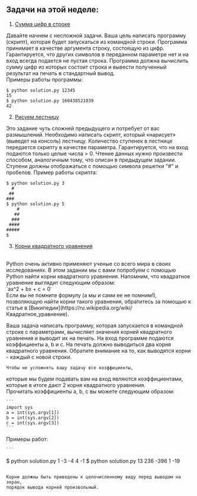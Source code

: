 ## Задачи на этой неделе:
1. [Сумма цифр в строке](https://github.com/qvntz/dive-into-python/blob/main/week1/ex1.py)
   
Давайте начнем с несложной задачи. Ваша цель написать программу (скрипт), 
которая будет запускаться из командной строки. Программа принимает в качестве аргумента строку,
состоящую из цифр. Гарантируется, что других символов в переданном параметре нет 
и на вход всегда подается не пустая строка. Программа должна вычислить сумму цифр
из которых состоит строка и вывести полученный результат на печать в стандартный вывод.
<br/>Примеры работы программы:
```
$ python solution.py 12345
15
$ python solution.py 160438521039
42
```
2. [Рисуем лестницу](https://github.com/qvntz/dive-into-python/blob/main/week1/ex2.py)
   
Это задание чуть сложней предыдущего и потребует от вас размышлений. 
Необходимо написать скрипт, который «нарисует» (выведет на консоль) лестницу. 
Количество ступенек в лестнице передается скрипту в качестве параметра. 
Гарантируется, что на вход подаются только целые числа > 0.﻿ 
Чтение данных нужно произвести способом, аналогичным тому, что описан в предыдущем задании. 
Ступени должны отображаться с помощью символа решетки  "#" и пробелов. Пример работы скрипта:
```
$ python solution.py 3
  #
 ##
###
$ python solution.py 5
    #
   ##
  ###
 ####
#####
$
```
3. [Корни квадратного уравнения](https://github.com/qvntz/dive-into-python/blob/main/week1/ex3.py)
<br/>
   Python очень активно применяют ученые со всего мира в своих исследованиях. 
   В этом задании мы с вами попробуем с помощью Python найти корни квадратного уравнения. 
   Напомним, что квадратное уравнение выглядит следующим образом:
   <br/>`ax^2 + bx + c = 0`
   <br/>Если вы не помните формулу (а мы и сами ее не помним!),
   позволяющую найти корни такого уравнения, обратитесь за помощью к статье в [Википедии](https://ru.wikipedia.org/wiki/Квадратное_уравнение).

   Ваша задача написать программу, которая запускается в командной строке с параметрами, 
   вычисляет значения корней квадратного уравнения и выводит их на печать. 
   На вход программе подаются коэффициенты a, b и c. 
   На печать должно выводиться два корня квадратного уравнения. 
   Обратите внимание на то, как выводятся корни - каждый с новой строки.

    Чтобы не усложнять вашу задачу все коэффициенты, 
   которые мы будем подавать вам на вход являются коэффициентами,
   которые в итоге дают 2 корня квадратного уравнения.
    <br/>Прочитать коэффициенты a,  b,  c вы можете следующим образом:
   
    ```
    import sys 
    a = int(sys.argv[1]) 
    b = int(sys.argv[2]) 
    c = int(sys.argv[3])
    ```
   Примеры работ:
   
    ```
   $ python solution.py 1 -3 -4
   4
   -1
   $ python solution.py 13 236 -396
   1
   -19
   ```
   
   Корни должны быть приведены к целочисленному виду перед выводом на экран,
   порядок вывода корней произвольный.